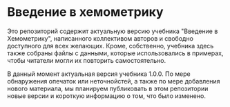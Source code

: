 # Введение в хемометрику

Это репозиторий содержит актуальную версию учебника "Введение в Хемометрику", написанного коллективом авторов и свободно доступного для всех желающих. Кроме, собственно, учебника здесь также собраны файлы с данными, которые использовались в примерах, чтобы читатели могли их повторить самостоятельно.

В данный момент актуальная версия учебника 1.0.0. По мере обнаружения опечаток или неточнойстей, а также по мере добавления нового материала, мы планируем публиковать в этом репозитории новые версии и короткую информацию о том, что было изменено. 

